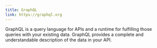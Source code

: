```yaml
---
title: GraphQL
link: https://graphql.org
---
```

GraphQL is a query language for APIs and a runtime for fulfilling those queries with your existing data. GraphQL provides a complete and understandable description of the data in your API.